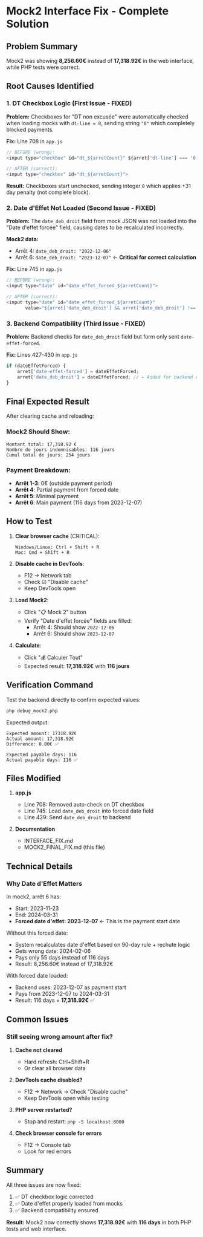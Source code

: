 # Mock2 Interface Fix - Complete Solution

## Problem Summary

Mock2 was showing **8,256.60€** instead of **17,318.92€** in the web interface, while PHP tests were correct.

## Root Causes Identified

### 1. DT Checkbox Logic (First Issue - FIXED)
**Problem:** Checkboxes for "DT non excusée" were automatically checked when loading mocks with `dt-line = 0`, sending string `"0"` which completely blocked payments.

**Fix:** Line 708 in `app.js`
```javascript
// BEFORE (wrong):
<input type="checkbox" id="dt_${arretCount}" ${arret['dt-line'] === '0' ? 'checked' : ''}>

// AFTER (correct):
<input type="checkbox" id="dt_${arretCount}">
```

**Result:** Checkboxes start unchecked, sending integer `0` which applies +31 day penalty (not complete block).

### 2. Date d'Effet Not Loaded (Second Issue - FIXED)
**Problem:** The `date_deb_droit` field from mock JSON was not loaded into the "Date d'effet forcée" field, causing dates to be recalculated incorrectly.

**Mock2 data:**
- Arrêt 4: `date_deb_droit: "2022-12-06"`
- Arrêt 6: `date_deb_droit: "2023-12-07"` ← **Critical for correct calculation**

**Fix:** Line 745 in `app.js`
```javascript
// BEFORE (wrong):
<input type="date" id="date_effet_forced_${arretCount}">

// AFTER (correct):
<input type="date" id="date_effet_forced_${arretCount}"
       value="${arret['date_deb_droit'] && arret['date_deb_droit'] !== '0000-00-00' ? arret['date_deb_droit'] : ''}">
```

### 3. Backend Compatibility (Third Issue - FIXED)
**Problem:** Backend checks for `date_deb_droit` field but form only sent `date-effet-forced`.

**Fix:** Lines 427-430 in `app.js`
```javascript
if (dateEffetForced) {
    arret['date-effet-forced'] = dateEffetForced;
    arret['date_deb_droit'] = dateEffetForced; // ← Added for backend compatibility
}
```

## Final Expected Result

After clearing cache and reloading:

### Mock2 Should Show:
```
Montant total: 17,318.92 €
Nombre de jours indemnisables: 116 jours
Cumul total de jours: 254 jours
```

### Payment Breakdown:
- **Arrêt 1-3**: 0€ (outside payment period)
- **Arrêt 4**: Partial payment from forced date
- **Arrêt 5**: Minimal payment
- **Arrêt 6**: Main payment (116 days from 2023-12-07)

## How to Test

1. **Clear browser cache** (CRITICAL):
   ```
   Windows/Linux: Ctrl + Shift + R
   Mac: Cmd + Shift + R
   ```

2. **Disable cache in DevTools**:
   - F12 → Network tab
   - Check ☑ "Disable cache"
   - Keep DevTools open

3. **Load Mock2**:
   - Click "📋 Mock 2" button
   - Verify "Date d'effet forcée" fields are filled:
     - Arrêt 4: Should show `2022-12-06`
     - Arrêt 6: Should show `2023-12-07`

4. **Calculate**:
   - Click "💰 Calculer Tout"
   - Expected result: **17,318.92€** with **116 jours**

## Verification Command

Test the backend directly to confirm expected values:
```bash
php debug_mock2.php
```

Expected output:
```
Expected amount: 17318.92€
Actual amount: 17,318.92€
Difference: 0.00€ ✅

Expected payable days: 116
Actual payable days: 116 ✅
```

## Files Modified

1. **app.js**
   - Line 708: Removed auto-check on DT checkbox
   - Line 745: Load `date_deb_droit` into forced date field
   - Line 429: Send `date_deb_droit` to backend

2. **Documentation**
   - INTERFACE_FIX.md
   - MOCK2_FINAL_FIX.md (this file)

## Technical Details

### Why Date d'Effet Matters

In mock2, arrêt 6 has:
- Start: 2023-11-23
- End: 2024-03-31
- **Forced date d'effet: 2023-12-07** ← This is the payment start date

Without this forced date:
- System recalculates date d'effet based on 90-day rule + rechute logic
- Gets wrong date: 2024-02-06
- Pays only 55 days instead of 116 days
- Result: 8,256.60€ instead of 17,318.92€

With forced date loaded:
- Backend uses: 2023-12-07 as payment start
- Pays from 2023-12-07 to 2024-03-31
- Result: 116 days = **17,318.92€** ✅

## Common Issues

### Still seeing wrong amount after fix?

1. **Cache not cleared**
   - Hard refresh: Ctrl+Shift+R
   - Or clear all browser data

2. **DevTools cache disabled?**
   - F12 → Network → Check "Disable cache"
   - Keep DevTools open while testing

3. **PHP server restarted?**
   - Stop and restart: `php -S localhost:8000`

4. **Check browser console for errors**
   - F12 → Console tab
   - Look for red errors

## Summary

All three issues are now fixed:
1. ✅ DT checkbox logic corrected
2. ✅ Date d'effet properly loaded from mocks
3. ✅ Backend compatibility ensured

**Result:** Mock2 now correctly shows **17,318.92€** with **116 days** in both PHP tests and web interface.
